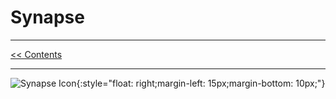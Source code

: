 # Synapse

___
[<< Contents](/ADF.procfwk/contents) 

___
![Synapse Icon](/ADF.procfwk/synapse.png){:style="float: right;margin-left: 15px;margin-bottom: 10px;"}
